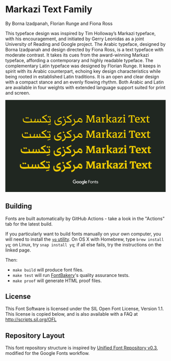 # Markazi Text Family
By Borna Izadpanah, Florian Runge and Fiona Ross

This typeface design was inspired by Tim Holloway’s Markazi typeface, with his encouragement, and initiated by Gerry Leonidas as a joint University of Reading and Google project. The Arabic typeface, designed by Borna Izadpanah and design directed by Fiona Ross, is a text typeface with moderate contrast. It takes its cues from the award-winning Markazi typeface, affording a contemporary and highly readable typeface. The complementary Latin typeface was designed by Florian Runge. It keeps in spirit with its Arabic counterpart, echoing key design characteristics while being rooted in established Latin traditions. It is an open and clear design with a compact stance and an evenly flowing rhythm. Both Arabic and Latin are available in four weights with extended language support suited for print and screen.

![Specimen](https://github.com/BornaIz/markazitext/blob/master/Specimen/Markazi%20Text_1.PNG)

## Building

Fonts are built automatically by GitHub Actions - take a look in the "Actions" tab for the latest build.

If you particularly want to build fonts manually on your own computer, you will need to install the [`yq` utility](https://github.com/mikefarah/yq). On OS X with Homebrew, type `brew install yq`; on Linux, try `snap install yq`; if all else fails, try the instructions on the linked page.

Then:

* `make build` will produce font files.
* `make test` will run [FontBakery](https://github.com/googlefonts/fontbakery)'s quality assurance tests.
* `make proof` will generate HTML proof files.

## License

This Font Software is licensed under the SIL Open Font License, Version 1.1.
This license is copied below, and is also available with a FAQ at
http://scripts.sil.org/OFL

## Repository Layout

This font repository structure is inspired by [Unified Font Repository v0.3](https://github.com/unified-font-repository/Unified-Font-Repository), modified for the Google Fonts workflow.